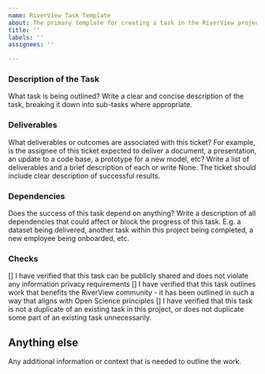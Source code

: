 ```yaml
---
name: RiverView Task Template
about: The primary template for creating a task in the RiverView project
title: ''
labels: ''
assignees: ''

---
```


### Description of the Task

What task is being outlined? Write a clear and concise description of the task, breaking it down into sub-tasks where appropriate.

### Deliverables

What deliverables or outcomes are associated with this ticket? For example, is the assignee of this ticket expected to deliver a document, a presentation, an update to a code base, a prototype for a new model, etc? Write a list of deliverables and a brief description of each or write None. The ticket should include clear description of successful results.

### Dependencies

Does the success of this task depend on anything? Write a description of all dependencies that could affect or block the progress of this task. E.g. a dataset being delivered, another task within this project being completed, a new employee being onboarded, etc. 

### Checks

[] I have verified that this task can be publicly shared and does not violate any information privacy requirements 
[] I have verified that this task outlines work that benefits the RiverView community - it has been outlined in such a way that aligns with Open Science principles
[] I have verified that this task is not a duplicate of an existing task in this project, or does not duplicate some part of an existing task unnecessarily. 

## Anything else

Any additional information or context that is needed to outline the work.
